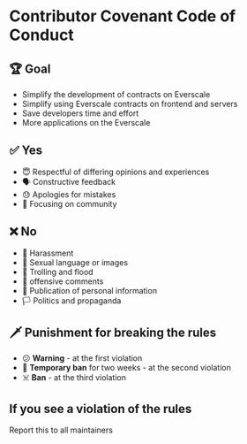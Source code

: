 # Contributor Covenant Code of Conduct

## 🏆 Goal
* Simplify the development of contracts on Everscale
* Simplify using Everscale contracts on frontend and servers
* Save developers time and effort
* More applications on the Everscale

## ✅ Yes
* 😇 Respectful of differing opinions and experiences
* 🗣 Constructive feedback
* 😓 Apologies for mistakes
* 👥 Focusing on community

## ❌ No
* 👹 Harassment
* 🍆 Sexual language or images
* 🤡 Trolling and flood
* 🤬 offensive comments
* 🔐 Publication of personal information
* 🏳️ Politics and propaganda

## 🗡 Punishment for breaking the rules
* 😕 **Warning** - at the first violation
* 🤕 **Temporary ban** for two weeks - at the second violation
* ☠️ **Ban** - at the third violation

## If you see a violation of the rules
Report this to all maintainers